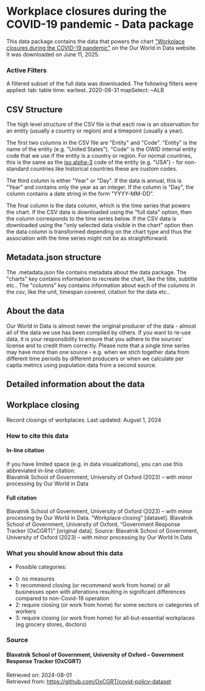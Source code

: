 # Workplace closures during the COVID-19 pandemic - Data package

This data package contains the data that powers the chart ["Workplace closures during the COVID-19 pandemic"](https://ourworldindata.org/grapher/workplace-closures-covid?tab=table&time=earliest..2020-08-31&mapSelect=~ALB&v=1&csvType=filtered&useColumnShortNames=false) on the Our World in Data website. It was downloaded on June 11, 2025.

### Active Filters

A filtered subset of the full data was downloaded. The following filters were applied:
tab: table
time: earliest..2020-08-31
mapSelect: ~ALB

## CSV Structure

The high level structure of the CSV file is that each row is an observation for an entity (usually a country or region) and a timepoint (usually a year).

The first two columns in the CSV file are "Entity" and "Code". "Entity" is the name of the entity (e.g. "United States"). "Code" is the OWID internal entity code that we use if the entity is a country or region. For normal countries, this is the same as the [iso alpha-3](https://en.wikipedia.org/wiki/ISO_3166-1_alpha-3) code of the entity (e.g. "USA") - for non-standard countries like historical countries these are custom codes.

The third column is either "Year" or "Day". If the data is annual, this is "Year" and contains only the year as an integer. If the column is "Day", the column contains a date string in the form "YYYY-MM-DD".

The final column is the data column, which is the time series that powers the chart. If the CSV data is downloaded using the "full data" option, then the column corresponds to the time series below. If the CSV data is downloaded using the "only selected data visible in the chart" option then the data column is transformed depending on the chart type and thus the association with the time series might not be as straightforward.

## Metadata.json structure

The .metadata.json file contains metadata about the data package. The "charts" key contains information to recreate the chart, like the title, subtitle etc.. The "columns" key contains information about each of the columns in the csv, like the unit, timespan covered, citation for the data etc..

## About the data

Our World in Data is almost never the original producer of the data - almost all of the data we use has been compiled by others. If you want to re-use data, it is your responsibility to ensure that you adhere to the sources' license and to credit them correctly. Please note that a single time series may have more than one source - e.g. when we stich together data from different time periods by different producers or when we calculate per capita metrics using population data from a second source.

## Detailed information about the data


## Workplace closing
Record closings of workplaces.
Last updated: August 1, 2024  


### How to cite this data

#### In-line citation
If you have limited space (e.g. in data visualizations), you can use this abbreviated in-line citation:  
Blavatnik School of Government, University of Oxford (2023) – with minor processing by Our World in Data

#### Full citation
Blavatnik School of Government, University of Oxford (2023) – with minor processing by Our World in Data. “Workplace closing” [dataset]. Blavatnik School of Government, University of Oxford, “Government Response Tracker (OxCGRT)” [original data].
Source: Blavatnik School of Government, University of Oxford (2023) – with minor processing by Our World In Data

### What you should know about this data
* Possible categories:

- 0: no measures
- 1: recommend closing (or recommend work from home) or all businesses open with alterations resulting in significant differences compared to non-Covid-19 operation
- 2: require closing (or work from home) for some sectors or categories of workers
- 3: require closing (or work from home) for all-but-essential workplaces (eg grocery stores, doctors)

### Source

#### Blavatnik School of Government, University of Oxford – Government Response Tracker (OxCGRT)
Retrieved on: 2024-08-01  
Retrieved from: https://github.com/OxCGRT/covid-policy-dataset  


    